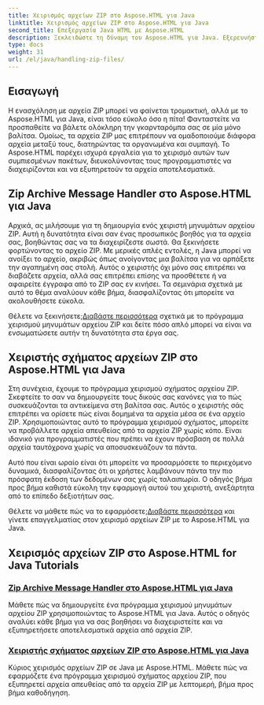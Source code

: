 ```yaml
---
title: Χειρισμός αρχείων ZIP στο Aspose.HTML για Java
linktitle: Χειρισμός αρχείων ZIP στο Aspose.HTML για Java
second_title: Επεξεργασία Java HTML με Aspose.HTML
description: Ξεκλειδώστε τη δύναμη του Aspose.HTML για Java. Εξερευνήστε μαθήματα για το χειρισμό αρχείων ZIP και μάθετε βασικές τεχνικές για την αποτελεσματική διαχείριση των αρχείων ZIP.
type: docs
weight: 31
url: /el/java/handling-zip-files/
---
```

## Εισαγωγή

Η ενασχόληση με αρχεία ZIP μπορεί να φαίνεται τρομακτική, αλλά με το Aspose.HTML για Java, είναι τόσο εύκολο όσο η πίτα! Φανταστείτε να προσπαθείτε να βάλετε ολόκληρη την γκαρνταρόμπα σας σε μία μόνο βαλίτσα. Ομοίως, τα αρχεία ZIP μας επιτρέπουν να ομαδοποιούμε διάφορα αρχεία μεταξύ τους, διατηρώντας τα οργανωμένα και συμπαγή. Το Aspose.HTML παρέχει ισχυρά εργαλεία για το χειρισμό αυτών των συμπιεσμένων πακέτων, διευκολύνοντας τους προγραμματιστές να διαχειρίζονται και να εξυπηρετούν τα αρχεία αποτελεσματικά.

## Zip Archive Message Handler στο Aspose.HTML για Java

Αρχικά, ας μιλήσουμε για τη δημιουργία ενός χειριστή μηνυμάτων αρχείου ZIP. Αυτή η δυνατότητα είναι σαν ένας προσωπικός βοηθός για τα αρχεία σας, βοηθώντας σας να τα διαχειρίζεστε σωστά. Θα ξεκινήσετε φορτώνοντας το αρχείο ZIP. Με μερικές απλές εντολές, η Java μπορεί να ανοίξει το αρχείο, ακριβώς όπως ανοίγοντας μια βαλίτσα για να αρπάξετε την αγαπημένη σας στολή. Αυτός ο χειριστής όχι μόνο σας επιτρέπει να διαβάζετε αρχεία, αλλά σας επιτρέπει επίσης να προσθέτετε ή να αφαιρείτε έγγραφα από το ZIP σας εν κινήσει. Τα σεμινάρια σχετικά με αυτό το θέμα αναλύουν κάθε βήμα, διασφαλίζοντας ότι μπορείτε να ακολουθήσετε εύκολα. 

 Θέλετε να ξεκινήσετε;[Διαβάστε περισσότερα](./zip-archive-message-handler/) σχετικά με το πρόγραμμα χειρισμού μηνυμάτων αρχείου ZIP και δείτε πόσο απλό μπορεί να είναι να ενσωματώσετε αυτήν τη δυνατότητα στα έργα σας.

## Χειριστής σχήματος αρχείων ZIP στο Aspose.HTML για Java

Στη συνέχεια, έχουμε το πρόγραμμα χειρισμού σχήματος αρχείου ZIP. Σκεφτείτε το σαν να δημιουργείτε τους δικούς σας κανόνες για το πώς συσκευάζονται τα αντικείμενα στη βαλίτσα σας. Αυτός ο χειριστής σάς επιτρέπει να ορίσετε πώς είναι δομημένα τα αρχεία μέσα σε ένα αρχείο ZIP. Χρησιμοποιώντας αυτό το πρόγραμμα χειρισμού σχήματος, μπορείτε να προβάλλετε αρχεία απευθείας από τα αρχεία ZIP χωρίς κόπο. Είναι ιδανικό για προγραμματιστές που πρέπει να έχουν πρόσβαση σε πολλά αρχεία ταυτόχρονα χωρίς να αποσυσκευάζουν τα πάντα. 

Αυτό που είναι ωραίο είναι ότι μπορείτε να προσαρμόσετε το περιεχόμενο δυναμικά, διασφαλίζοντας ότι οι χρήστες λαμβάνουν πάντα την πιο πρόσφατη έκδοση των δεδομένων σας χωρίς ταλαιπωρία. Ο οδηγός βήμα προς βήμα καθιστά εύκολη την εφαρμογή αυτού του χειριστή, ανεξάρτητα από το επίπεδο δεξιοτήτων σας. 

 Θέλετε να μάθετε πώς να το εφαρμόσετε;[Διαβάστε περισσότερα](./zip-file-schema-handler/) και γίνετε επαγγελματίας στον χειρισμό αρχείων ZIP με το Aspose.HTML για Java.

## Χειρισμός αρχείων ZIP στο Aspose.HTML for Java Tutorials
### [Zip Archive Message Handler στο Aspose.HTML για Java](./zip-archive-message-handler/)
Μάθετε πώς να δημιουργείτε ένα πρόγραμμα χειρισμού μηνυμάτων αρχείου ZIP χρησιμοποιώντας το Aspose.HTML για Java. Αυτός ο οδηγός αναλύει κάθε βήμα για να σας βοηθήσει να διαχειριστείτε και να εξυπηρετήσετε αποτελεσματικά αρχεία από αρχεία ZIP.
### [Χειριστής σχήματος αρχείων ZIP στο Aspose.HTML για Java](./zip-file-schema-handler/)
Κύριος χειρισμός αρχείων ZIP σε Java με Aspose.HTML. Μάθετε πώς να εφαρμόζετε ένα πρόγραμμα χειρισμού σχήματος αρχείου ZIP, που εξυπηρετεί αρχεία απευθείας από τα αρχεία ZIP με λεπτομερή, βήμα προς βήμα καθοδήγηση.